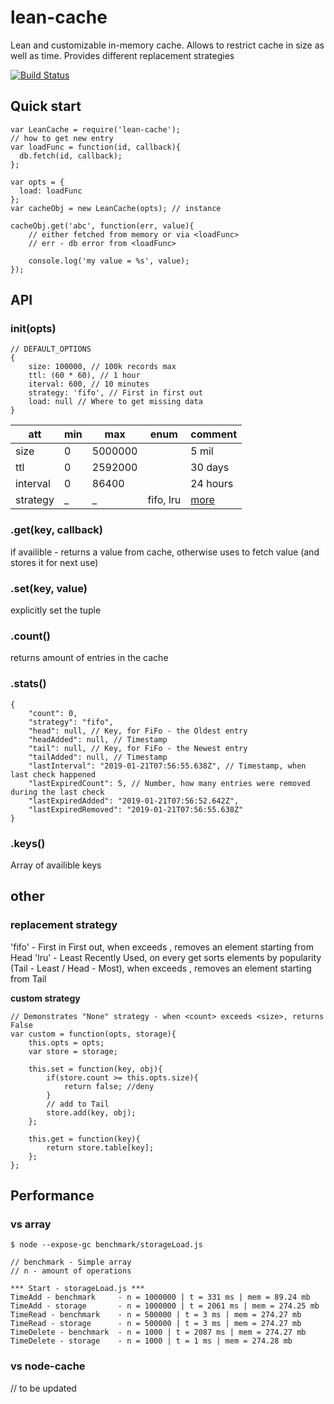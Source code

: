 # lean-cache
Lean and customizable in-memory cache.
Allows to restrict cache in size as well as time. Provides different replacement strategies

[![Build Status](https://travis-ci.org/AlexShkunov/flexi-cache.svg?branch=master)](https://travis-ci.org/AlexShkunov/flexi-cache)

## Quick start
```
var LeanCache = require('lean-cache');
// how to get new entry
var loadFunc = function(id, callback){
  db.fetch(id, callback);  
};

var opts = {
  load: loadFunc 
};
var cacheObj = new LeanCache(opts); // instance

cacheObj.get('abc', function(err, value){
    // either fetched from memory or via <loadFunc>
    // err - db error from <loadFunc>
    
    console.log('my value = %s', value);
});
```

## API
### init(opts)
```
// DEFAULT_OPTIONS
{
	size: 100000, // 100k records max
	ttl: (60 * 60), // 1 hour
	iterval: 600, // 10 minutes
	strategy: 'fifo', // First in first out
	load: null // Where to get missing data
}
```
|att|min|max|enum|comment|
|---|---|---|---|---|
|size|0|5000000| | 5 mil |
|ttl|0|2592000| | 30 days |
|interval|0|86400| | 24 hours |
|strategy| _ | _ | fifo, lru | [more](#other)

### .get(key, callback)
if availible - returns a value from cache,
otherwise uses <loadFunc> to fetch value (and stores it for next use)

### .set(key, value)
explicitly set the tuple

### .count()
returns amount of entries in the cache

### .stats()

```
{
	"count": 0,
	"strategy": "fifo",
	"head": null, // Key, for FiFo - the Oldest entry
	"headAdded": null, // Timestamp
	"tail": null, // Key, for FiFo - the Newest entry
	"tailAdded": null, // Timestamp
	"lastInterval": "2019-01-21T07:56:55.638Z", // Timestamp, when last check happened
	"lastExpiredCount": 5, // Number, how many entries were removed during the last check
	"lastExpiredAdded": "2019-01-21T07:56:52.642Z",
	"lastExpiredRemoved": "2019-01-21T07:56:55.638Z"
}
```

### .keys()
Array of availible keys

## other
### replacement strategy
'fifo' - First in First out, when <count> exceeds <size>, removes an element starting from Head
'lru' - Least Recently Used, on every get sorts elements by popularity (Tail - Least / Head - Most), when <count> exceeds <size>, removes an element starting from Tail

**custom strategy**
```
// Demonstrates "None" strategy - when <count> exceeds <size>, returns False
var custom = function(opts, storage){
	this.opts = opts;
	var store = storage;
	
	this.set = function(key, obj){
		if(store.count >= this.opts.size){
			return false; //deny
		}
		// add to Tail
		store.add(key, obj);
	};
	
	this.get = function(key){
		return store.table[key];
	};
};
```

## Performance
### vs array
```
$ node --expose-gc benchmark/storageLoad.js

// benchmark - Simple array
// n - amount of operations

*** Start - storageLoad.js ***
TimeAdd - benchmark 	- n = 1000000 | t = 331 ms | mem = 89.24 mb
TimeAdd - storage 		- n = 1000000 | t = 2061 ms | mem = 274.25 mb
TimeRead - benchmark	- n = 500000 | t = 3 ms | mem = 274.27 mb
TimeRead - storage		- n = 500000 | t = 3 ms | mem = 274.27 mb
TimeDelete - benchmark	- n = 1000 | t = 2087 ms | mem = 274.27 mb
TimeDelete - storage	- n = 1000 | t = 1 ms | mem = 274.28 mb
```

### vs node-cache
// to be updated


